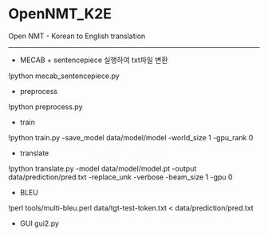 # OpenNMT_K2E
Open NMT - Korean to English translation

---------------------------------------------------------------------------------------------------
- MECAB + sentencepiece 실행하여 txt파일 변환

!python mecab_sentencepiece.py

- preprocess

!python preprocess.py

- train

!python train.py -save_model data/model/model -world_size 1 -gpu_rank 0

- translate

!python translate.py -model data/model/model.pt -output data/prediction/pred.txt -replace_unk -verbose -beam_size 1 -gpu 0

- BLEU

!perl tools/multi-bleu.perl data/tgt-test-token.txt < data/prediction/pred.txt

- GUI
gui2.py
